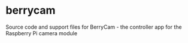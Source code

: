 berrycam
========

Source code and support files for BerryCam - the controller app for the Raspberry Pi camera module

